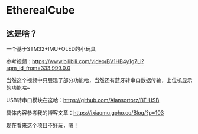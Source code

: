 # EtherealCube
## 这是啥？
一个基于STM32+IMU+OLED的小玩具 

参考视频：https://www.bilibili.com/video/BV1HB4y1g7Li?spm_id_from=333.999.0.0

当然这个视频中只展现了部分功能哈，当然还有蓝牙转串口数据传输，上位机显示的功能哈~

USB转串口模块在这哈：https://github.com/Alansortorz/BT-USB

具体内容参考我的博客文章：https://ixiaomu.goho.co/Blog/?p=103

现在看来这个项目不好玩，嗯！



